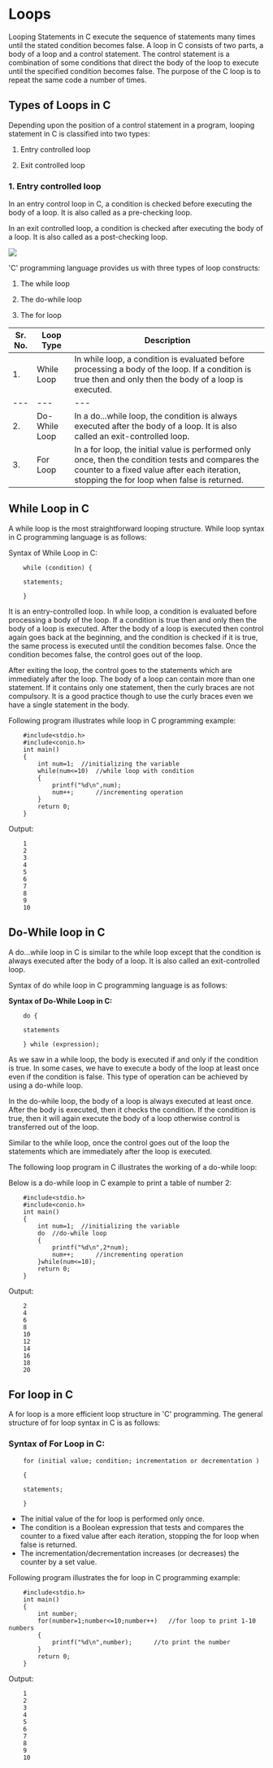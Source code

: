 # Loops

Looping Statements in C execute the sequence of statements many times until the stated condition becomes false. A loop in C consists of two parts, a body of a loop and a control statement. The control statement is a combination of some conditions that direct the body of the loop to execute until the specified condition becomes false. The purpose of the C loop is to repeat the same code a number of times.

## Types of Loops in C

Depending upon the position of a control statement in a program, looping statement in C is classified into two types:

1. Entry controlled loop

2. Exit controlled loop

### 1. Entry controlled loop

In an entry control loop in C, a condition is checked before executing the body of a loop. It is also called as a pre-checking loop.

In an exit controlled loop, a condition is checked after executing the body of a loop. It is also called as a post-checking loop.

![](assets/entryloopflow.png)

&#39;C&#39; programming language provides us with three types of loop constructs:

1. The while loop

2. The do-while loop

3. The for loop

| **Sr. No.** | **Loop Type** | **Description** |
| --- | --- | --- |
| 1. | While Loop | In while loop, a condition is evaluated before processing a body of the loop. If a condition is true then and only then the body of a loop is executed. |
| --- | --- | --- |
| 2. | Do-While Loop | In a do...while loop, the condition is always executed after the body of a loop. It is also called an exit-controlled loop. |
| 3. | For Loop | In a for loop, the initial value is performed only once, then the condition tests and compares the counter to a fixed value after each iteration, stopping the for loop when false is returned. |

## While Loop in C

A while loop is the most straightforward looping structure. While loop syntax in C programming language is as follows:

Syntax of While Loop in C:

		while (condition) {

		statements;

		}

It is an entry-controlled loop. In while loop, a condition is evaluated before processing a body of the loop. If a condition is true then and only then the body of a loop is executed. After the body of a loop is executed then control again goes back at the beginning, and the condition is checked if it is true, the same process is executed until the condition becomes false. Once the condition becomes false, the control goes out of the loop.

After exiting the loop, the control goes to the statements which are immediately after the loop. The body of a loop can contain more than one statement. If it contains only one statement, then the curly braces are not compulsory. It is a good practice though to use the curly braces even we have a single statement in the body.

Following program illustrates while loop in C programming example:

		#include<stdio.h>
		#include<conio.h>
		int main()
		{
			int num=1;	//initializing the variable
			while(num<=10)	//while loop with condition
			{
				printf("%d\n",num);
				num++;		//incrementing operation
			}
			return 0;
		}
Output:

		1
		2
		3
		4
		5
		6
		7
		8
		9
		10

## **Do-While loop in C**

A do...while loop in C is similar to the while loop except that the condition is always executed after the body of a loop. It is also called an exit-controlled loop.

Syntax of do while loop in C programming language is as follows:

**Syntax of Do-While Loop in C:**

		do {

		statements

		} while (expression);

As we saw in a while loop, the body is executed if and only if the condition is true. In some cases, we have to execute a body of the loop at least once even if the condition is false. This type of operation can be achieved by using a do-while loop.

In the do-while loop, the body of a loop is always executed at least once. After the body is executed, then it checks the condition. If the condition is true, then it will again execute the body of a loop otherwise control is transferred out of the loop.

Similar to the while loop, once the control goes out of the loop the statements which are immediately after the loop is executed.

The following loop program in C illustrates the working of a do-while loop:

Below is a do-while loop in C example to print a table of number 2:

		#include<stdio.h>
		#include<conio.h>
		int main()
		{
			int num=1;	//initializing the variable
			do	//do-while loop 
			{
				printf("%d\n",2*num);
				num++;		//incrementing operation
			}while(num<=10);
			return 0;
		}
Output:

		2
		4
		6
		8
		10
		12
		14
		16
		18
		20


## For loop in C

A for loop is a more efficient loop structure in &#39;C&#39; programming. The general structure of for loop syntax in C is as follows:

### Syntax of For Loop in C:

		for (initial value; condition; incrementation or decrementation )

		{

		statements;

		}

- The initial value of the for loop is performed only once.
- The condition is a Boolean expression that tests and compares the counter to a fixed value after each iteration, stopping the for loop when false is returned.
- The incrementation/decrementation increases (or decreases) the counter by a set value.

Following program illustrates the for loop in C programming example:

		#include<stdio.h>
		int main()
		{
			int number;
			for(number=1;number<=10;number++)	//for loop to print 1-10 numbers
			{
				printf("%d\n",number);		//to print the number
			}
			return 0;
		}
Output:

		1
		2
		3
		4
		5
		6
		7
		8
		9
		10




